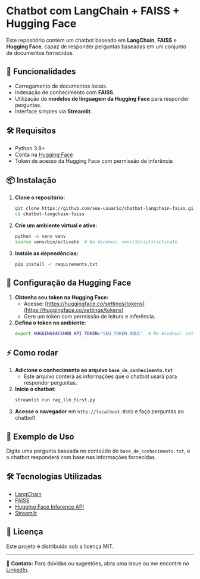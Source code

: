 # Chatbot com LangChain + FAISS + Hugging Face

Este repositório contém um chatbot baseado em **LangChain**, **FAISS** e **Hugging Face**, capaz de responder perguntas baseadas em um conjunto de documentos fornecidos.

## 🚀 Funcionalidades
- Carregamento de documentos locais.
- Indexação de conhecimento com **FAISS**.
- Utilização de **modelos de linguagem da Hugging Face** para responder perguntas.
- Interface simples via **Streamlit**.

## 🛠️ Requisitos
- Python 3.8+
- Conta na [Hugging Face](https://huggingface.co/)
- Token de acesso da Hugging Face com permissão de inferência

## 📦 Instalação

1. **Clone o repositório:**
   ```bash
   git clone https://github.com/seu-usuario/chatbot-langchain-faiss.git
   cd chatbot-langchain-faiss
   ```
2. **Crie um ambiente virtual e ative:**
   ```bash
   python -m venv venv
   source venv/bin/activate  # No Windows: venv\Scripts\activate
   ```
3. **Instale as dependências:**
   ```bash
   pip install -r requirements.txt
   ```

## 🔑 Configuração da Hugging Face
1. **Obtenha seu token na Hugging Face:**
   - Acesse: [https://huggingface.co/settings/tokens](https://huggingface.co/settings/tokens)
   - Gere um token com permissão de leitura e inferência.
2. **Defina o token no ambiente:**
   ```bash
   export HUGGINGFACEHUB_API_TOKEN='SEU_TOKEN_AQUI'  # No Windows: set HUGGINGFACEHUB_API_TOKEN=SEU_TOKEN_AQUI
   ```

## ⚡ Como rodar
1. **Adicione o conhecimento ao arquivo `base_de_conhecimento.txt`**
   - Este arquivo conterá as informações que o chatbot usará para responder perguntas.
2. **Inicie o chatbot:**
   ```bash
   streamlit run rag_llm_first.py
   ```
3. **Acesse o navegador** em `http://localhost:8501` e faça perguntas ao chatbot!

## 📝 Exemplo de Uso
Digite uma pergunta baseada no conteúdo do `base_de_conhecimento.txt`, e o chatbot responderá com base nas informações fornecidas.

## 🛠️ Tecnologias Utilizadas
- [LangChain](https://python.langchain.com/)
- [FAISS](https://github.com/facebookresearch/faiss)
- [Hugging Face Inference API](https://huggingface.co/docs/api-inference/)
- [Streamlit](https://streamlit.io/)

## 📜 Licença
Este projeto é distribuído sob a licença MIT.

---
🔗 **Contato:** Para dúvidas ou sugestões, abra uma issue ou me encontre no [LinkedIn]([https://www.linkedin.com/in/seu-perfil](https://www.linkedin.com/in/daniel-hl-fraga/)).

